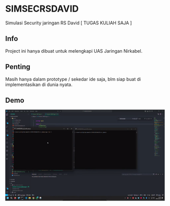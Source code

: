 # SIMSECRSDAVID
Simulasi Security jaringan RS David [ TUGAS KULIAH SAJA ]

## Info
Project ini hanya dibuat untuk melengkapi UAS Jaringan Nirkabel.

## Penting
Masih hanya dalam prototype / sekedar ide saja, blm siap buat di implementasikan di dunia nyata.

## Demo
[![Testing Demo](https://github.com/shiwildy/SIMSECRSDAVID/raw/refs/heads/main/assets/thumb.png)](https://github.com/shiwildy/SIMSECRSDAVID/raw/refs/heads/main/assets/demo.mp4)
